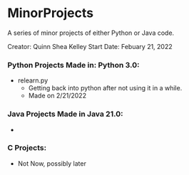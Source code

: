 # MinorProjects
A series of minor projects of either Python or Java code. 

Creator: Quinn Shea Kelley
Start Date: Febuary 21, 2022

### Python Projects Made in: Python 3.0:  
- relearn.py
    - Getting back into python after not using it in a while.
    - Made on 2/21/2022

### Java Projects Made in Java 21.0:
- 

### C Projects: 
- Not Now, possibly later
